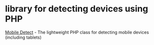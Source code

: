 # library for detecting devices using PHP

[Mobile Detect](http://mobiledetect.net/) - The lightweight PHP class for detecting mobile devices (including tablets)
